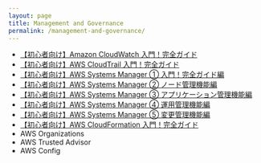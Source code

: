 ```yaml
---
layout: page
title: Management and Governance
permalink: /management-and-governance/
---
```


- <a href="./cloudwatch-overview/index.html" target="_blank">【初心者向け】Amazon CloudWatch 入門！完全ガイド</a>
- <a href="./cloudtrail-overview/index.html" target="_blank">【初心者向け】AWS CloudTrail 入門！完全ガイド</a>
- <a href="./ssm-overview/index.html" target="_blank">【初心者向け】AWS Systems Manager ① 入門！完全ガイド編</a>
- <a href="./ssm-nodes-overview/index.html" target="_blank">【初心者向け】AWS Systems Manager ② ノード管理機能編</a>
- <a href="./ssm-apps-overview/index.html" target="_blank">【初心者向け】AWS Systems Manager ③ アプリケーション管理機能編</a>
- <a href="./ssm-ops-overview/index.html" target="_blank">【初心者向け】AWS Systems Manager ④ 運用管理機能編</a>
- <a href="./ssm-changes-overview/index.html" target="_blank">【初心者向け】AWS Systems Manager ⑤ 変更管理機能編</a>
- <a href="./cfn-overview/index.html" target="_blank">【初心者向け】AWS CloudFormation 入門！完全ガイド</a>
- AWS Organizations
- AWS Trusted Advisor
- AWS Config
